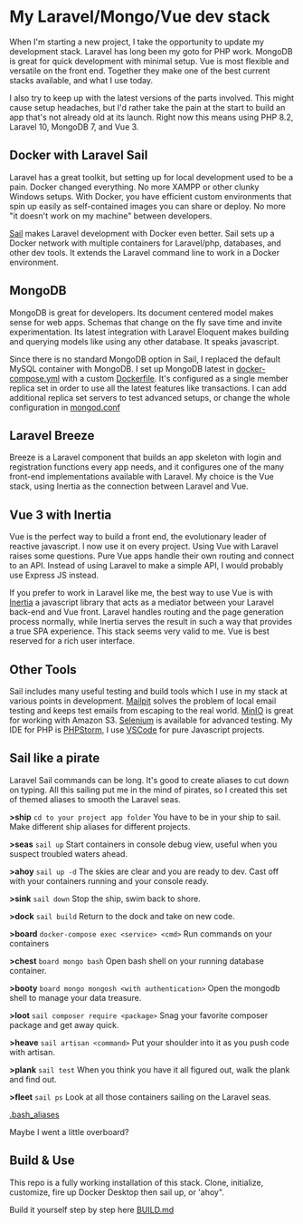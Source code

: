 # My Laravel/Mongo/Vue dev stack

When I'm starting a new project, I take the opportunity to update my development stack. Laravel has long been my goto for PHP work. MongoDB is great for quick development with minimal setup. Vue is most flexible and versatile on the front end. Together they make one of the best current stacks available, and what I use today.

I also try to keep up with the latest versions of the parts involved. This might cause setup headaches, but I'd rather take the pain at the start to build an app that's not already old at its launch. Right now this means using PHP 8.2, Laravel 10, MongoDB 7, and Vue 3.

## Docker with Laravel Sail
Laravel has a great toolkit, but setting up for local development used to be a pain. Docker changed everything. No more XAMPP or other clunky Windows setups. With Docker, you have efficient custom environments that spin up easily as self-contained images you can share or deploy. No more "it doesn't work on my machine" between developers.

[Sail](https://laravel.com/docs/10.x/sail) makes Laravel development with Docker even better. Sail sets up a Docker network with multiple containers for Laravel/php, databases, and other dev tools. It extends the Laravel command line to work in a Docker environment.

## MongoDB
MongoDB is great for developers. Its document centered model makes sense for web apps. Schemas that change on the fly save time and invite experimentation. Its latest integration with Laravel Eloquent makes building and querying models like using any other database. It speaks javascript.

Since there is no standard MongoDB option in Sail, I replaced the default MySQL container with MongoDB. I set up MongoDB latest in [docker-compose.yml](https://github.com/shussel/laravel-mongo-vue-stack/blob/main/docker-compose.yml) with a custom [Dockerfile](https://github.com/shussel/laravel-mongo-vue-stack/blob/main/docker/mongodb/Dockerfile). It's configured as a single member replica set in order to use all the latest features like transactions. I can add additional replica set servers to test advanced setups, or change the whole configuration in [mongod.conf](https://github.com/shussel/laravel-mongo-vue-stack/blob/main/docker/mongodb/mongod.conf)

## Laravel Breeze
Breeze is a Laravel component that builds an app skeleton with login and registration functions every app needs, and it configures one of the many front-end implementations available with Laravel. My choice is the Vue stack, using Inertia as the connection between Laravel and Vue. 

## Vue 3 with Inertia
Vue is the perfect way to build a front end, the evolutionary leader of reactive javascript. I now use it on every project. Using Vue with Laravel raises some questions. Pure Vue apps handle their own routing and connect to an API. Instead of using Laravel to make a simple API, I would probably use Express JS instead. 

If you prefer to work in Laravel like me, the best way to use Vue is with [Inertia](https://inertiajs.com/) a javascript library that acts as a mediator between your Laravel back-end and Vue front. Laravel handles routing and the page generation process normally, while Inertia serves the result in such a way that provides a true SPA experience. This stack seems very valid to me. Vue is best reserved for a rich user interface.

## Other Tools
Sail includes many useful testing and build tools which I use in my stack at various points in development. [Mailpit](https://mailpit.axllent.org/) solves the problem of local email testing and keeps test emails from escaping to the real world. [MinIO](https://min.io/) is great for working with Amazon S3. [Selenium](https://www.selenium.dev/) is available for advanced testing. My IDE for PHP is [PHPStorm](https://www.jetbrains.com/phpstorm/), I use [VSCode](https://code.visualstudio.com/) for pure Javascript projects.

## Sail like a pirate
Laravel Sail commands can be long. It's good to create aliases to cut down on typing. All this sailing put me in the mind of pirates, so I created this set of themed aliases to smooth the Laravel seas.

**>ship** `cd to your project app folder` You have to be in your ship to sail. Make different ship aliases for different projects.

**>seas** `sail up` Start containers in console debug view, useful when you suspect troubled waters ahead.

**>ahoy** `sail up -d` The skies are clear and you are ready to dev. Cast off with your containers running and your console ready.

**>sink** `sail down` Stop the ship, swim back to shore.

**>dock** `sail build` Return to the dock and take on new code.

**>board** `docker-compose exec <service> <cmd>` Run commands on your containers

**>chest** `board mongo bash` Open bash shell on your running database container.

**>booty** `board mongo mongosh <with authentication>` Open the mongodb shell to manage your data treasure.

**>loot** `sail composer require <package>` Snag your favorite composer package and get away quick.

**>heave** `sail artisan <command>` Put your shoulder into it as you push code with artisan.

**>plank** `sail test` When you think you have it all figured out, walk the plank and find out.

**>fleet** `sail ps` Look at all those containers sailing on the Laravel seas.

[.bash_aliases](https://github.com/shussel/laravel-mongo-vue-stack/blob/main/.bash_aliases)

Maybe I went a little overboard?

## Build & Use
This repo is a fully working installation of this stack. Clone, initialize, customize, fire up Docker Desktop then sail up, or 'ahoy".

Build it yourself step by step here [BUILD.md](https://github.com/shussel/laravel-mongo-vue-stack/blob/main/BUILD.md)
